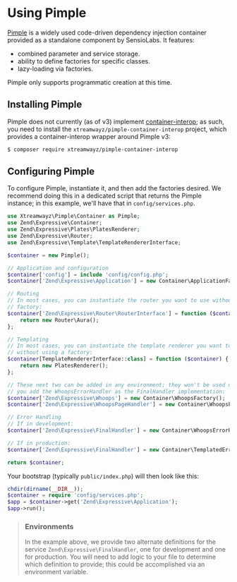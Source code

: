 # Using Pimple

[Pimple](http://pimple.sensiolabs.org/) is a widely used code-driven dependency
injection container provided as a standalone component by SensioLabs. It
features:

- combined parameter and service storage.
- ability to define factories for specific classes.
- lazy-loading via factories.

Pimple only supports programmatic creation at this time.

## Installing Pimple

Pimple does not currently (as of v3) implement
[container-interop](https://github.com/container-interop/container-interop); as
such, you need to install the `xtreamwayz/pimple-container-interop` project,
which provides a container-interop wrapper around Pimple v3:

```bash
$ composer require xtreamwayz/pimple-container-interop
```

## Configuring Pimple

To configure Pimple, instantiate it, and then add the factories desired. We
recommend doing this in a dedicated script that returns the Pimple instance; in
this example, we'll have that in `config/services.php`.

```php
use Xtreamwayz\Pimple\Container as Pimple;
use Zend\Expressive\Container;
use Zend\Expressive\Plates\PlatesRenderer;
use Zend\Expressive\Router;
use Zend\Expressive\Template\TemplateRendererInterface;

$container = new Pimple();

// Application and configuration
$container['config'] = include 'config/config.php';
$container['Zend\Expressive\Application'] = new Container\ApplicationFactory;

// Routing
// In most cases, you can instantiate the router you want to use without using a
// factory:
$container['Zend\Expressive\Router\RouterInterface'] = function ($container) {
    return new Router\Aura();
};

// Templating
// In most cases, you can instantiate the template renderer you want to use
// without using a factory:
$container[TemplateRendererInterface::class] = function ($container) {
    return new PlatesRenderer();
};

// These next two can be added in any environment; they won't be used unless
// you add the WhoopsErrorHandler as the FinalHandler implementation:
$container['Zend\Expressive\Whoops'] = new Container\WhoopsFactory();
$container['Zend\Expressive\WhoopsPageHandler'] = new Container\WhoopsPageHandlerFactory();

// Error Handling
// If in development:
$container['Zend\Expressive\FinalHandler'] = new Container\WhoopsErrorHandlerFactory();

// If in production:
$container['Zend\Expressive\FinalHandler'] = new Container\TemplatedErrorHandlerFactory();

return $container;
```

Your bootstrap (typically `public/index.php`) will then look like this:

```php
chdir(dirname(__DIR__));
$container = require 'config/services.php';
$app = $container->get('Zend\Expressive\Application');
$app->run();
```

> ### Environments
>
> In the example above, we provide two alternate definitions for the service
> `Zend\Expressive\FinalHandler`, one for development and one for production.
> You will need to add logic to your file to determine which definition to
> provide; this could be accomplished via an environment variable.
